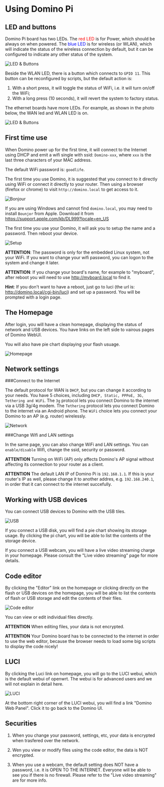 Using Domino Pi
================

LED and buttons
----------------

Domino Pi board has two LEDs. The <font color='red'>red LED</font> is for Power, which should be always on when powered. The <font color='blue'>blue LED</font> is for wireless (or WLAN), which will indicate the status of the wireless connection by default, but it can be configured to indicate any other status of the system. 

![LED & Buttons](https://static.gl-inet.com/docs/router/en/2/domino/pi/src/pi-led-button.jpg)

Beside the WLAN LED, there is a button which connects to `GPIO 11`. This button can be reconfigured by scripts, but the default action is: 

1. With a short press, it will toggle the status of WiFi, i.e. it will turn on/off the WiFi; 
2. With a long press (10 seconds), it will revert the system to factory status.

The ethernet boards have more LEDs. For example, as shown in the photo below, the WAN led and WLAN LED is on.

![LED & Buttons](https://static.gl-inet.com/docs/router/en/2/domino/pi/src/pi-powerup.jpg)

First time use
---------------

When Domino power up for the first time, it will connect to the Internet using DHCP and emit a wifi single with ssid: `Domino-xxx`, where `xxx` is the last three characters of your MAC address. 

The default WiFi password is: `goodlife`.

The first time you use Domino, it is suggested that you connect to it directly using WiFi or connect it directly to your router. Then using a browser (firefox or chrome) to visit `http://domino.local` to get access to it.

![Bonjour](https://static.gl-inet.com/docs/router/en/2/domino/pi/src/bonjour.jpg)

If you are using Windows and cannot find `domino.local`, you may need to install `Bounjor` from Apple. Download it from https://support.apple.com/kb/DL999?locale=en_US 

The first time you use your Domino, it will ask you to setup the name and a password. Then reboot your device.

![Setup](https://static.gl-inet.com/docs/router/en/2/domino/pi/src/first_time.jpg)

**ATTENTION**: The password is only for the embedded Linux system, not your WiFi. If you want to change your wifi password, you can logon to the system and change it later.

**ATTENTION**: If you change your board's name, for example to "myboard", after reboot you will need to use http://myboard.local to find it.

**Hint**: If you don't want to have a reboot, just go to luci (the url is: http://domino.local/cgi-bin/luci) and set up a password. You will be prompted with a login page.

The Homepage
------------

After login, you will have a clean homepage, displaying the status of network and USB devices. You have links on the left side to vairous pages of Domino WebUI.

You will also have pie chart displaying your flash usuage.

![Homepage](https://static.gl-inet.com/docs/router/en/2/domino/pi/src/homepage.jpg)

Network settings
----------------

###Connect to the Internet

The default protocol for WAN is `DHCP`, but you can change it according to your needs. You have 5 choices, including `DHCP, Static, PPPoE, 3G, Tethering and WiFi`. The `3g` protocol lets you connect Domino to the internet via a USB 3g/4g modem. The `Tethering` protocol lets you connect Domino to the internet via an Android phone. The `WiFi` choice lets you connect your Domino to an AP (e.g. router) wirelessly.

![Network](https://static.gl-inet.com/docs/router/en/2/domino/pi/src/network.jpg)

###Change Wifi and LAN settings

In the same page, you can also change WiFi and LAN settings. You can `enable/disable` Wifi, change the ssid, security or password. 

**ATTENTION** Turning on WiFi (AP) only affects Domino's AP signal without affecting its connection to your router as a client.

**ATTENTION** The default LAN IP of Domino Pi is `192.168.1.1`. If this is your router's IP as well, please change it to another addres, e.g. `192.168.240.1`, in order that it can connect to the internet succefully.


Working with USB devices
------------------------

You can connect USB devices to Domino with the USB tiles. 

![USB](https://static.gl-inet.com/docs/router/en/2/domino/pi/src/usb-disk.jpg)

If you connect a USB disk, you will find a pie chart showing its storage usage. By clicking the pi chart, you will be able to list the contents of the storage device.

If you connect a USB webcam, you will have a live video streaming charge in your homepage. Please consult the "Live video streaming" page for more details.

Code editor
------------

By clicking the "Editor" link on the homepage or clicking directly on the flash or USB devices on the homepage, you will be able to list the contents of flash or USB storage and edit the contents of their files.

![Code editor](https://static.gl-inet.com/docs/router/en/2/domino/pi/src/editor.jpg)

You can view or edit individual files directly. 

**ATTENTION** When editing files, your data is not encrypted.

**ATTENTION** Your Domino board has to be connected to the internet in order to use the web editor, because the browser needs to load some big scripts to display the code nicely!

LUCI
-----------

By clicking the Luci link on homepage, you will go to the LUCI webui, which is the default webui of openwrt. The webui is for advanced users and we will not explain in detail here.

![LUCI](https://static.gl-inet.com/docs/router/en/2/domino/pi/src/luci.jpg)

At the bottom right corner of the LUCI webui, you will find a link "Domino Web Panel". Click it to go back to the Domino UI.

Securities
-----------

1. When you change your password, settings, etc, your data is encrypted when trasfered over the network.

2. Wen you view or modify files using the code editor, the data is NOT encrypted. 

3. When you use a webcam, the default setting does NOT have a password, i.e. it is OPEN TO THE INTERNET. Everyone will be able to see you if there is no firewall. Please refer to the "Live video streaming" are for more info.

